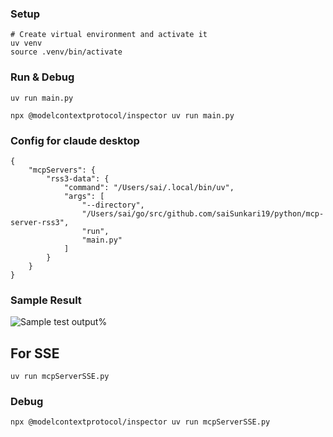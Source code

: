 ### Setup 
```
# Create virtual environment and activate it
uv venv
source .venv/bin/activate
```

### Run & Debug
```
uv run main.py

npx @modelcontextprotocol/inspector uv run main.py 

```

### Config for claude desktop 
```
{
    "mcpServers": {
        "rss3-data": {
            "command": "/Users/sai/.local/bin/uv",
            "args": [
                "--directory",
                "/Users/sai/go/src/github.com/saiSunkari19/python/mcp-server-rss3",
                "run",
                "main.py"
            ]
        }
    }
}
```

### Sample Result 
![Sample test output](image.png)%    


## For SSE 
```
uv run mcpServerSSE.py
```


### Debug
```
npx @modelcontextprotocol/inspector uv run mcpServerSSE.py 
```

